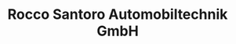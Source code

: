 ---
title: "Rocco Santoro Automobiltechnik GmbH"
url: /wadern/rocco-santoro-automobiltechnik-gmbh/
shop: Autowerkstatt
---